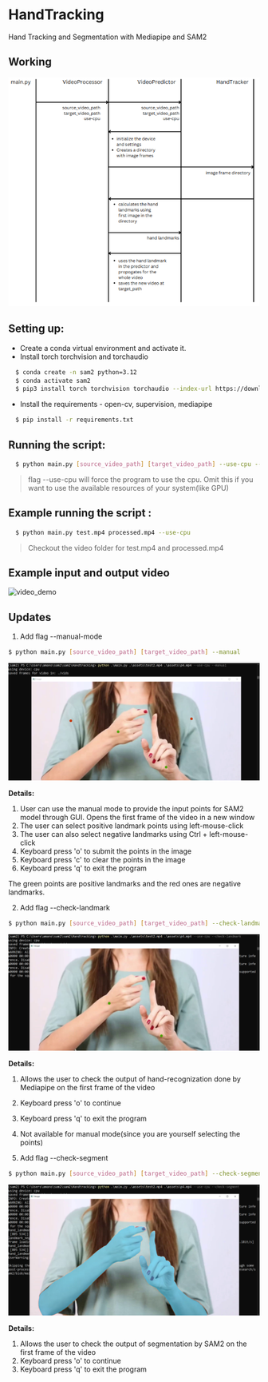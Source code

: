 # HandTracking

Hand Tracking and Segmentation with Mediapipe and SAM2

## Working

![design](assets/design.png)

## Setting up:

- Create a conda virtual environment and activate it.
- Install torch torchvision and torchaudio

```sh
  $ conda create -n sam2 python=3.12
  $ conda activate sam2
  $ pip3 install torch torchvision torchaudio --index-url https://download.pytorch.org/whl/cu118
```

- Install the requirements - open-cv, supervision, mediapipe

```sh
  $ pip install -r requirements.txt
```

## Running the script:

```sh
  $ python main.py [source_video_path] [target_video_path] --use-cpu --manual --check-landmark --check-segment
```

> flag --use-cpu will force the program to use the cpu. Omit this if you want to use the available resources of your system(like GPU)

## Example running the script :

```sh
  $ python main.py test.mp4 processed.mp4 --use-cpu
```

> Checkout the video folder for test.mp4 and processed.mp4

## Example input and output video

![video_demo](assets/video_demo.gif)

## Updates

1. Add flag --manual-mode
```sh
$ python main.py [source_video_path] [target_video_path] --manual
```
![manual_node_demo](assets/manual_mode.PNG)

**Details:**
  1. User can use the manual mode to provide the input points for SAM2 model through GUI. Opens the first frame of the video in a new window
  2. The user can select positive landmark points using left-mouse-click
  3. The user can also select negative landmarks using Ctrl + left-mouse-click
  4. Keyboard press 'o' to submit the points in the image
  5. Keyboard press 'c' to clear the points in the image
  6. Keyboard press 'q' to exit the program

The green points are positive landmarks and the red ones are negative landmarks.

2. Add flag --check-landmark
```sh
$ python main.py [source_video_path] [target_video_path] --check-landmark
```
![check_landmark](assets/check_landmark.PNG)

**Details:**
  1. Allows the user to check the output of hand-recognization done by Mediapipe on the first frame of the video
  2. Keyboard press 'o' to continue
  3. Keyboard press 'q' to exit the program
  4. Not available for manual mode(since you are yourself selecting the points)

3. Add flag --check-segment
```sh
$ python main.py [source_video_path] [target_video_path] --check-segment
```
![check_segment_demo](assets/check_segment.PNG)

**Details:**
  1. Allows the user to check the output of segmentation by SAM2 on the first frame of the video
  2. Keyboard press 'o' to continue
  3. Keyboard press 'q' to exit the program
